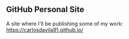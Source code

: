 
## GitHub Personal Site

A site where I'll be publishing some of my work: https://carlosdavila91.github.io/
